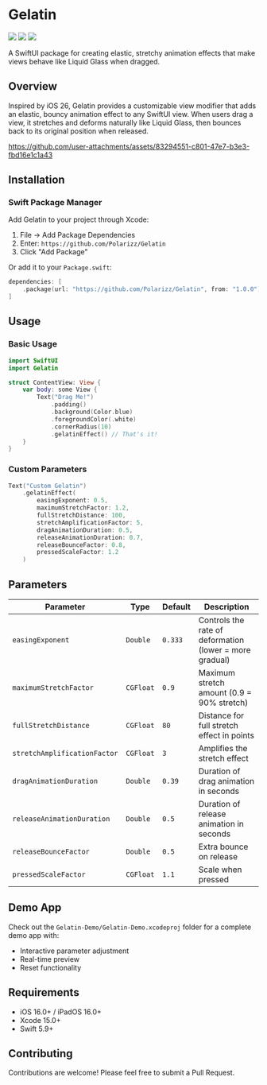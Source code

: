 # Gelatin

<p>
    <img src="https://img.shields.io/badge/iOS-16.0+-FF4D00.svg" />
    <img src="https://img.shields.io/badge/iPadOS-16.0+-FF4D00.svg" />
    <img src="https://img.shields.io/badge/-SwiftUI-FF9F00.svg" />
</p>

A SwiftUI package for creating elastic, stretchy animation effects that make views behave like Liquid Glass when dragged.

## Overview

Inspired by iOS 26, Gelatin provides a customizable view modifier that adds an elastic, bouncy animation effect to any SwiftUI view. When users drag a view, it stretches and deforms naturally like Liquid Glass, then bounces back to its original position when released.

https://github.com/user-attachments/assets/83294551-c801-47e7-b3e3-fbd16e1c1a43

## Installation

### Swift Package Manager

Add Gelatin to your project through Xcode:

1. File → Add Package Dependencies
2. Enter: `https://github.com/Polarizz/Gelatin`
3. Click "Add Package"

Or add it to your `Package.swift`:

```swift
dependencies: [
    .package(url: "https://github.com/Polarizz/Gelatin", from: "1.0.0")
]
```

## Usage

### Basic Usage

```swift
import SwiftUI
import Gelatin

struct ContentView: View {
    var body: some View {
        Text("Drag Me!")
            .padding()
            .background(Color.blue)
            .foregroundColor(.white)
            .cornerRadius(10)
            .gelatinEffect() // That's it!
    }
}
```

### Custom Parameters

```swift
Text("Custom Gelatin")
    .gelatinEffect(
        easingExponent: 0.5,
        maximumStretchFactor: 1.2,
        fullStretchDistance: 100,
        stretchAmplificationFactor: 5,
        dragAnimationDuration: 0.5,
        releaseAnimationDuration: 0.7,
        releaseBounceFactor: 0.8,
        pressedScaleFactor: 1.2
    )
```

## Parameters

| Parameter | Type | Default | Description |
|-----------|------|---------|-------------|
| `easingExponent` | `Double` | `0.333` | Controls the rate of deformation (lower = more gradual) |
| `maximumStretchFactor` | `CGFloat` | `0.9` | Maximum stretch amount (0.9 = 90% stretch) |
| `fullStretchDistance` | `CGFloat` | `80` | Distance for full stretch effect in points |
| `stretchAmplificationFactor` | `CGFloat` | `3` | Amplifies the stretch effect |
| `dragAnimationDuration` | `Double` | `0.39` | Duration of drag animation in seconds |
| `releaseAnimationDuration` | `Double` | `0.5` | Duration of release animation in seconds |
| `releaseBounceFactor` | `Double` | `0.5` | Extra bounce on release |
| `pressedScaleFactor` | `CGFloat` | `1.1` | Scale when pressed |

## Demo App

Check out the `Gelatin-Demo/Gelatin-Demo.xcodeproj` folder for a complete demo app with:
- Interactive parameter adjustment
- Real-time preview
- Reset functionality

## Requirements

- iOS 16.0+ / iPadOS 16.0+
- Xcode 15.0+
- Swift 5.9+

## Contributing

Contributions are welcome! Please feel free to submit a Pull Request. 
